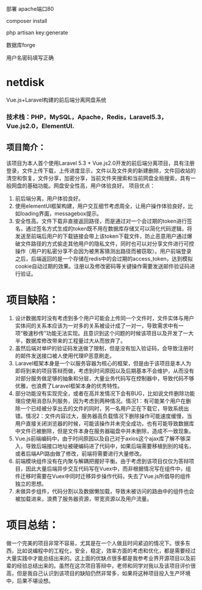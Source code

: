 部署
apache端口80

composer install

php artisan key:generate

数据库forge

用户名密码填写正确



# netdisk
Vue.js+Laravel构建的前后端分离网盘系统


### 技术栈：PHP，MySQL，Apache，Redis，Laravel5.3，Vue.js2.0，ElementUI.
## 项目简介：
该项目为本人首个使用Laravel 5.3 + Vue.js2.0开发的前后端分离项目，具有注册登录，文件上传下载，上传进度显示，文件以及文件夹的新建删除，文件回收站的清空和恢复，文件分享，加密分享，当前文件夹搜索和当前网盘全局搜索，具有一般网盘的基础功能。网盘安全性高，用户体验良好。
项目优点：
1.	前后端分离，用户体验良好。
2.	使用elementUI框架构建，用户交互细节考虑周全，让用户操作体验良好，比如loading界面，messagebox提示。
3.	安全性高。文件下载非直接返回路径，而是通过对一个会过期的token进行签名，通过签名方式生成的token既不用在数据库存储又可以简化代码逻辑，将发送至前端后用户的下载链接会带上该token下载文件，防止恶意用户通过爆破文件路径的方式偷走其他用户的隐私文件，同时也可以对分享文件进行可控操作（用户的私密分享不会因为被黑客猜测出路径而被窃取）。用户前端登录之后，后端返回的是一个存储在redis中的会过期的access_token，达到模拟cookie自动过期的效果。注册以及修改密码等关键操作需要发送邮件验证码进行验证。
# 项目缺陷：
1.	设计数据库时没有考虑到多个用户可能会上传同一个文件时，文件实体与用户实体间的关系本应该为一对多的关系被设计成了一对一，导致需求中有一项“极速秒传”功能无法实现。且意识到这个问题的时候该项目以及开发了一大半，数据库修改带来的工程量过大从而放弃了。
2.	虽然后端对单IP的验证码发送做了限制，但是没有加入验证码，会导致注册时的邮件发送接口被人使用代理IP恶意刷走。
4.	Laravel框架本身是一个以服务容器为核心的框架，但是由于该项目是本人为即将到来的项目答辩而做，考虑到时间原因以及后期基本不会维护，从而没有对部分服务做足够的抽象和分层，大量业务代码写在控制器中，导致代码不够优雅，也浪费了Laravel框架本身的优秀特性。
3.	部分功能没有实现完全，或者在高并发情况下会有BUG，比如说文件删除功能理应使用消息队列服务，因为考虑到两种情况。情况1：有可能某个用户在删除一个已经被分享出去的文件的同时，另一名用户正在下载它，导致系统出错。情况2：文件内容过大，服务器高负载情况下删除操作可能速度缓慢，当用户直接关闭浏览器的时候，可能该操作并未完全成功，也有可能导致数据库中文件已被删除，但是文件本身在服务器磁盘中并未删除，造成不一致现象。
5.	Vue.js前端编码中，由于时间原因以及自己对于axios这个ajax库了解不够深入，导致后端接口地址被硬编码进了代码中，如果后端需要移植到别的域名，或者后端API路由做了修改，前端将需要进行大量修改。
4.	前端模块组件没有在内聚与解耦把握好平衡。由于考虑到该项目仅仅为答辩项目，因此大量后端异步交互代码写在Vuex中，而非根据情况写在组件中，组件迁移时需要在Vuex中同时迁移异步操作代码，失去了Vue.js所倡导的组件独立的思想。
5.	未做异步组件，代码分割以及数据懒加载，导致未被访问的路由中的组件也会被加载进来，浪费了服务器资源，带宽资源以及用户流量。
# 项目总结：
做一个完美的项目非常不容易，尤其是在一个人做且时间紧迫的情况下。很多东西，比如说编程中的工程化，安全，稳定，效率方面的考虑和优化，都是需要经过大量实践中才能总结出来的。这上面的优缺点很多都是我参考业界开源项目以及前辈的经验总结出来的。虽然在这次项目答辩中，老师和同学对我以及该项目评价很高，但是我自己认识到该项目的缺陷仍然非常多，如果将这种项目投入生产环境中，后果不堪设想。
